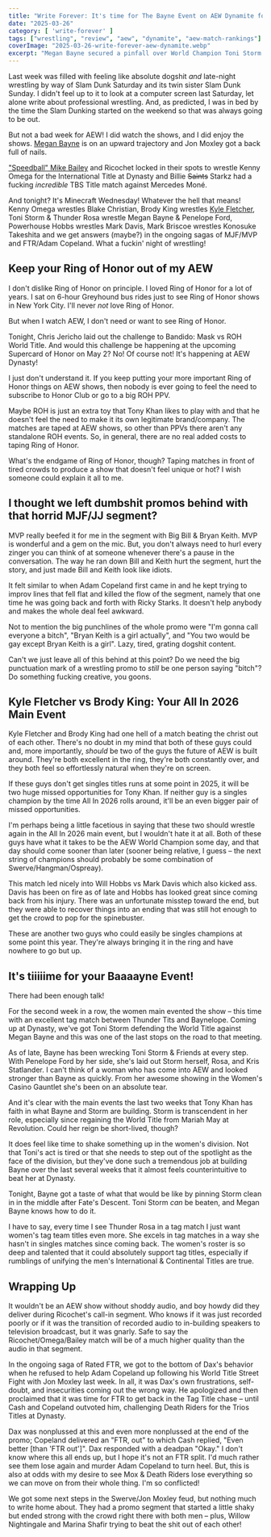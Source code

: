 ```yaml
---
title: "Write Forever: It's time for The Bayne Event on AEW Dynamite for March 26"
date: "2025-03-26"
category: [ 'write-forever' ]
tags: ["wrestling", "review", "aew", "dynamite", "aew-match-rankings"]
coverImage: "2025-03-26-write-forever-aew-dynamite.webp"
excerpt: "Megan Bayne secured a pinfall over World Champion Toni Storm on AEW Dynamite, but can she do the same thing again at AEW Dynasty?"
---
```


Last week was filled with feeling like absolute dogshit _and_ late-night wrestling by way of Slam Dunk Saturday and its twin sister Slam Dunk Sunday. I didn't feel up to it to look at a computer screen last Saturday, let alone write about professional wrestling. And, as predicted, I was in bed by the time the Slam Dunking started on the weekend so that was always going to be out.

But not a bad week for AEW! I did watch the shows, and I did enjoy the shows. [Megan Bayne](/posts/2025-03-15-write-forever-aew-collision) is on an upward trajectory and Jon Moxley got a back full of nails.

["Speedball" Mike Bailey](/posts/2025-03-12-write-forever-aew-dynamite) and Ricochet locked in their spots to wrestle Kenny Omega for the International Title at Dynasty and Billie ~~Saints~~ Starkz had a fucking _incredible_ TBS Title match against Mercedes Moné.

And tonight? It's Minecraft Wednesday! Whatever the hell that means! Kenny Omega wrestles Blake Christian, Brody King wrestles [Kyle Fletcher](/posts/2025-03-09-write-forever-aew-revolution), Toni Storm & Thunder Rosa wrestle Megan Bayne & Penelope Ford, Powerhouse Hobbs wrestles Mark Davis, Mark Briscoe wrestles Konosuke Takeshita and we get answers (maybe?) in the ongoing sagas of MJF/MVP and FTR/Adam Copeland. What a fuckin' night of wrestling!

## Keep your Ring of Honor out of my AEW

I don't dislike Ring of Honor on principle. I loved Ring of Honor for a lot of years. I sat on 6-hour Greyhound bus rides just to see Ring of Honor shows in New York City. I'll never _not_ love Ring of Honor.

But when I watch AEW, I don't need or want to see Ring of Honor.

Tonight, Chris Jericho laid out the challenge to Bandido: Mask vs ROH World Title. And would this challenge be happening at the upcoming Supercard of Honor on May 2? No! Of course not! It's happening at AEW Dynasty!

I just don't understand it. If you keep putting your more important Ring of Honor things on AEW shows, then nobody is ever going to feel the need to subscribe to Honor Club or go to a big ROH PPV. 

Maybe ROH is just an extra toy that Tony Khan likes to play with and that he doesn't feel the need to make it its own legitimate brand/company. The matches are taped at AEW shows, so other than PPVs there aren't any standalone ROH events. So, in general, there are no real added costs to taping Ring of Honor.

What's the endgame of Ring of Honor, though? Taping matches in front of tired crowds to produce a show that doesn't feel unique or hot? I wish someone could explain it all to me.

## I thought we left dumbshit promos behind with that horrid MJF/JJ segment?

MVP really beefed it for me in the segment with Big Bill & Bryan Keith. MVP is wonderful and a gem on the mic. But, you don't always need to hurl every zinger you can think of at someone whenever there's a pause in the conversation. The way he ran down Bill and Keith hurt the segment, hurt the story, and just made Bill and Keith look like idiots.

It felt similar to when Adam Copeland first came in and he kept trying to improv lines that fell flat and killed the flow of the segment, namely that one time he was going back and forth with Ricky Starks. It doesn't help anybody and makes the whole deal feel awkward.

Not to mention the big punchlines of the whole promo were "I'm gonna call everyone a bitch", "Bryan Keith is a girl actually", and "You two would be gay except Bryan Keith is a girl". Lazy, tired, grating dogshit content. 

Can't we just leave all of this behind at this point? Do we need the big punctuation mark of a wrestling promo to _still_ be one person saying "bitch"? Do something fucking creative, you goons.

## Kyle Fletcher vs Brody King: Your All In 2026 Main Event

Kyle Fletcher and Brody King had one hell of a match beating the christ out of each other. There's no doubt in my mind that both of these guys could and, more importantly, _should_ be two of the guys the future of AEW is built around. They're both excellent in the ring, they're both constantly over, and they both feel so effortlessly natural when they're on screen.

If these guys don't get singles titles runs at some point in 2025, it will be two huge missed opportunities for Tony Khan. If neither guy is a singles champion by the time All In 2026 rolls around, it'll be an even bigger pair of missed opportunities.

I'm perhaps being a little facetious in saying that these two should wrestle again in the All In 2026 main event, but I wouldn't hate it at all. Both of these guys have what it takes to be the AEW World Champion some day, and that day should come sooner than later (sooner being relative, I guess – the next string of champions should probably be some combination of Swerve/Hangman/Ospreay).

This match led nicely into Will Hobbs vs Mark Davis which also kicked ass. Davis has been on fire as of late and Hobbs has looked great since coming back from his injury. There was an unfortunate misstep toward the end, but they were able to recover things into an ending that was still hot enough to get the crowd to pop for the spinebuster.

These are another two guys who could easily be singles champions at some point this year. They're always bringing it in the ring and have nowhere to go but up.

## It's tiiiiime for your Baaaayne Event!

There had been enough talk!

For the second week in a row, the women main evented the show – this time with an excellent tag match between Thunder Tits and Baynelope. Coming up at Dynasty, we've got Toni Storm defending the World Title against Megan Bayne and this was one of the last stops on the road to that meeting.

As of late, Bayne has been wrecking Toni Storm & Friends at every step. With Penelope Ford by her side, she's laid out Storm herself, Rosa, and Kris Statlander. I can't think of a woman who has come into AEW and looked stronger than Bayne as quickly. From her awesome showing in the Women's Casino Gauntlet she's been on an absolute tear.

And it's clear with the main events the last two weeks that Tony Khan has faith in what Bayne and Storm are building. Storm is transcendent in her role, especially since regaining the World Title from Mariah May at Revolution. Could her reign be short-lived, though?

It does feel like time to shake something up in the women's division. Not that Toni's act is tired or that she needs to step out of the spotlight as the face of the division, but they've done such a tremendous job at building Bayne over the last several weeks that it almost feels counterintuitive to beat her at Dynasty.

Tonight, Bayne got a taste of what that would be like by pinning Storm clean in in the middle after Fate's Descent. Toni Storm _can_ be beaten, and Megan Bayne knows how to do it.

I have to say, every time I see Thunder Rosa in a tag match I just want women's tag team titles even more. She excels in tag matches in a way she hasn't in singles matches since coming back. The women's roster is so deep and talented that it could absolutely support tag titles, especially if rumblings of unifying the men's International & Continental Titles are true.

## Wrapping Up

It wouldn't be an AEW show without shoddy audio, and boy howdy did they deliver during Ricochet's call-in segment. Who knows if it was just recorded poorly or if it was the transition of recorded audio to in-building speakers to television broadcast, but it was gnarly. Safe to say the Ricochet/Omega/Bailey match will be of a much higher quality than the audio in that segment.

In the ongoing saga of Rated FTR, we got to the bottom of Dax's behavior when he refused to help Adam Copeland up following his World Title Street Fight with Jon Moxley last week. In all, it was Dax's own frustrations, self-doubt, and insecurities coming out the wrong way. He apologized and then proclaimed that it was time for FTR to get back in the Tag Title chase – until Cash and Copeland outvoted him, challenging Death Riders for the Trios Titles at Dynasty.

Dax was nonplussed at this and even more nonplussed at the end of the promo; Copeland delivered an "FTR, out" to which Cash replied, "Even better [than 'FTR out']". Dax responded with a deadpan "Okay." I don't know where this all ends up, but I hope it's not an FTR split. I'd much rather see them lose again and murder Adam Copeland to turn heel. But, this is also at odds with my desire to see Mox & Death Riders lose everything so we can move on from their whole thing. I'm so conflicted!

We got some next steps in the Swerve/Jon Moxley feud, but nothing much to write home about. They had a promo segment that started a little shaky but ended strong with the crowd right there with both men – plus, Willow Nightingale and Marina Shafir trying to beat the shit out of each other!